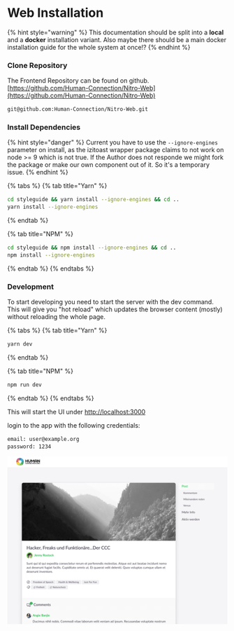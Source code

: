 # Web Installation

{% hint style="warning" %}
This documentation should be split into a **local** and a **docker** installation variant. Also maybe there should be a main docker installation guide for the whole system at once!?
{% endhint %}

### Clone Repository

The Frontend Repository can be found on github.  
[https://github.com/Human-Connection/Nitro-Web](https://github.com/Human-Connection/Nitro-Web)

```bash
git@github.com:Human-Connection/Nitro-Web.git
```

### Install Dependencies

{% hint style="danger" %}
Current you have to use the `--ignore-engines` parameter on install, as the izitoast wrapper package claims to not work on node &gt;= 9 which is not true. If the Author does not responde we might fork the package or make our own component out of it. So it's a temporary issue.
{% endhint %}

{% tabs %}
{% tab title="Yarn" %}
```bash
cd styleguide && yarn install --ignore-engines && cd ..
yarn install --ignore-engines
```
{% endtab %}

{% tab title="NPM" %}
```bash
cd styleguide && npm install --ignore-engines && cd ..
npm install --ignore-engines
```
{% endtab %}
{% endtabs %}

### Development

To start developing you need to start the server with the dev command. This will give you "hot reload" which updates the browser content \(mostly\) without reloading the whole page.

{% tabs %}
{% tab title="Yarn" %}
```bash
yarn dev
```
{% endtab %}

{% tab title="NPM" %}
```bash
npm run dev
```
{% endtab %}
{% endtabs %}

This will start the UI under [http://localhost:3000](http://localhost:3000)

login to the app with the following credentials:
```bash
email: user@example.org
password: 1234
```

![You should see this under http://localhost:3000](../.gitbook/assets/screenshot.png)



